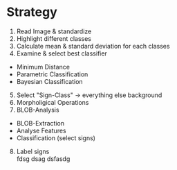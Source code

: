 # Strategy

1. Read Image & standardize  
2. Highlight different classes  
3. Calculate mean & standard deviation for each classes  
4. Examine & select best classifier  
* Minimum Distance  
* Parametric Classification  
* Bayesian Classification  
5. Select "Sign-Class" -> everything else background  
6. Morpholigical Operations  
7. BLOB-Analysis  
* BLOB-Extraction  
* Analyse Features  
* Classification (select signs)  
8. Label signs  
fdsg
dsag
dsfasdg

